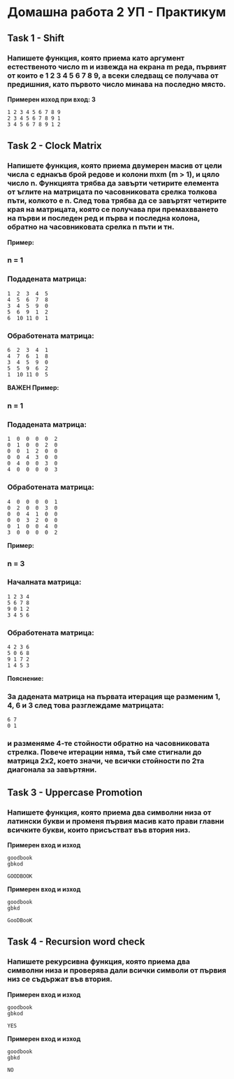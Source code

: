 # Домашна работа 2 УП - Практикум

## Task 1 - Shift
### Напишете функция, която приема като аргумент естественото число m и извежда на екрана m реда, първият от които е 1 2 3 4 5 6 7 8 9, а всеки следващ се получава от предишния, като първото число минава на последно място.

**Примерен изход при вход: 3**  
```
1 2 3 4 5 6 7 8 9
2 3 4 5 6 7 8 9 1
3 4 5 6 7 8 9 1 2
```

## Task 2 - Clock Matrix
### Напишете функция, която приема двумерен масив от цели числа с еднакъв брой редове и колони mxm (m > 1), и цяло число n. Функцията трябва да завърти четирите елемента от ъглите на матрицата по часовниковата срелка толкова пъти, колкото е n. След това трябва да се завъртят четирите края на матрицата, която се получава при премахвването на първи и последен ред и първа и последна колона, обратно на часовниковата срелка n пъти и тн.

**Пример:**

### n = 1

### Подадената матрица:
```
1  2  3  4  5
4  5  6  7  8
3  4  5  9  0
5  6  9  1  2
6  10 11 0  1
```
### Обработената матрица:
```
6  2  3  4  1
4  7  6  1  8
3  4  5  9  0
5  5  9  6  2
1  10 11 0  5 
```

**ВАЖЕН Пример:**

### n = 1

### Подадената матрица:
```
1  0  0  0  0  2
0  1  0  0  2  0
0  0  1  2  0  0
0  0  4  3  0  0
0  4  0  0  3  0
4  0  0  0  0  3
```
### Обработената матрица:
```
4  0  0  0  0  1
0  2  0  0  3  0
0  0  4  1  0  0
0  0  3  2  0  0
0  1  0  0  4  0
3  0  0  0  0  2
```


**Пример:**

### n = 3

### Началната матрица:
```
1 2 3 4
5 6 7 8
9 0 1 2
3 4 5 6
```

### Обработената матрица:
```
4 2 3 6
5 0 6 8
9 1 7 2
1 4 5 3
```
**Пояснение:**

### За дадената матрица на първата итерация ще разменим 1, 4, 6 и 3 след това разглеждаме матрицата:
```
6 7
0 1
```
### и разменяме 4-те стойности обратно на часовниковата стрелка. Повече итерации няма, тъй сме стигнали до матрица 2х2, което значи, че всички стойности по 2та диагонала за завъртяни.

## Task 3 - Uppercase Promotion
### Напишете функция, която приема два символни низа от латински букви и променя първия масив като прави главни всичките букви, които присъстват във втория низ.

**Примерен вход и изход**
```           
goodbook 
gbkod

GOODBOOK
```  

**Примерен вход и изход**
```           
goodbook 
gbkd

GooDBooK
```   

## Task 4 - Recursion word check
### Напишете рекурсивна функция, която приема два символни низа и проверява дали всички символи от първия низ се съдържат във втория.

**Примерен вход и изход**
```           
goodbook 
gbkod

YES
```    

**Примерен вход и изход**
```           
goodbook 
gbkd

NO
```      
